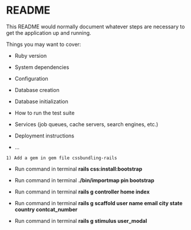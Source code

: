 # README

This README would normally document whatever steps are necessary to get the
application up and running.

Things you may want to cover:

* Ruby version

* System dependencies

* Configuration

* Database creation

* Database initialization

* How to run the test suite

* Services (job queues, cache servers, search engines, etc.)

* Deployment instructions

* ...

`1) Add a gem in gem file cssbundling-rails`

* Run command in terminal **rails css:install:bootstrap**

* Run command in terminal **./bin/importmap pin bootstrap**

* Run command in terminal **rails g controller home index**

* Run command in terminal **rails g scaffold user name email city state country contcat_number**

* Run command in terminal **rails g stimulus user_modal**
